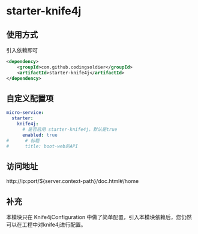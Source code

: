 # starter-knife4j

## 使用方式
引入依赖即可
```xml
<dependency>
    <groupId>com.github.codingsoldier</groupId>
    <artifactId>starter-knife4j</artifactId>
</dependency>
```

## 自定义配置项
```yaml
micro-service:
  starter:
    knife4j:
      # 是否启用 starter-knife4j，默认是true
      enabled: true
#      # 标题
#      title: boot-web的API
```

## 访问地址

http://ip:port/${server.context-path}/doc.html#/home

## 补充
本模块只在 Knife4jConfiguration 中做了简单配置，引入本模块依赖后，您仍然可以在工程中对knife4j进行配置。
